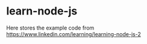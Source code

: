 # learn-node-js

Here stores the example code from https://www.linkedin.com/learning/learning-node-js-2 
